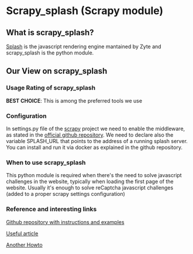 # Scrapy_splash (Scrapy module)

## What is scrapy_splash?
[Splash](https://github.com/scrapy-plugins/scrapy-splash "Splash") is the javascript rendering engine mantained by Zyte and scrapy_splash is the python module.

## Our View on scrapy_splash

### Usage Rating of scrapy_splash
**BEST CHOICE**: This is among the preferred tools we use

### Configuration
In settings.py file of the [scrapy](https://github.com/reanalytics-databoutique/webscraping-open-doc/blob/main/Pages/Tools/Scrapy.md) project we need to enable the middleware, as stated in the [official github repository](https://github.com/scrapy-plugins/scrapy-splash).
We need to declare also the variable SPLASH_URL that points to the address of a running splash server. You can install and run it via docker as explained in the github repository.

### When to use scrapy_splash
This python module is required when there's the need to solve javascript challenges in the website, typically when loading the first page of the website.
Usually it's enough to solve reCaptcha javascript challenges (added to a proper scrapy settings configuration)

### Reference and interesting links
[Github repository with instructions and examples](https://github.com/scrapy-plugins/scrapy-splash)

[Useful article](https://www.zyte.com/blog/handling-javascript-in-scrapy-with-splash/)

[Another Howto](https://medium.com/@shahwaiz055/scrapy-splash-400a03a829bf)

